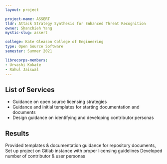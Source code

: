 ```yaml
---
layout: project

project-name: ASSERT
tldr: Attack Strategy Synthesis for Enhanced Threat Recognition
owner: Shanchieh Yang
mystic-slug: assert

college: Kate Gleason College of Engineering
type: Open Source Software
semester: Summer 2021

librecorps-members:
- Urvashi Kokate
- Rahul Jaiswal
---
```


## List of Services
- Guidance on open source licensing strategies
- Guidance and initial templates for starting documentation and documents
- Design guidance on identifying and developing contributor personas

## Results

Provided templates & documentation guidance for repository documents, Set up project on Gitlab instance with proper licensing guidelines Developed number of contributor & user personas


